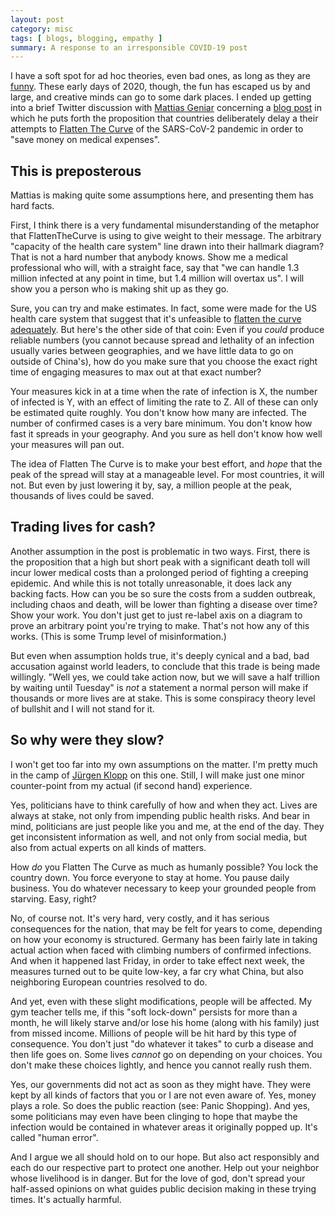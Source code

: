 ```yaml
---
layout: post
category: misc
tags: [ blogs, blogging, empathy ]
summary: A response to an irresponsible COVID-19 post
---
```


I have a soft spot for ad hoc theories, even bad ones, as long as they are
[funny](https://bahfest.com/). These early days of 2020, though, the fun has
escaped us by and large, and creative minds can go to some dark places.
I ended up getting into a brief Twitter discussion with [Mattias
Geniar](https://twitter.com/mattiasgeniar) concerning a [blog
post](https://ma.ttias.be/government-act-corona-covid-19/) in which he puts
forth the proposition that countries deliberately delay a their attempts to
[Flatten The Curve](https://www.flattenthecurve.com/) of the SARS-CoV-2
pandemic in order to "save money on medical expenses".

## This is preposterous

Mattias is making quite some assumptions here, and presenting them has hard
facts.

First, I think there is a very fundamental misunderstanding of the metaphor
that FlattenTheCurve is using to give weight to their message. The arbitrary
"capacity of the health care system" line drawn into their hallmark diagram?
That is not a hard number that anybody knows. Show me a medical professional
who will, with a straight face, say that "we can handle 1.3 million infected
at any point in time, but 1.4 million will overtax us". I will show you a
person who is making shit up as they go.

Sure, you can try and make estimates. In fact, some were made for the US
health care system that suggest that it's unfeasible to [flatten the curve
adequately](https://medium.com/@joschabach/flattening-the-curve-is-a-deadly-delusion-eea324fe9727).
But here's the other side of that coin: Even if you *could* produce reliable
numbers (you cannot because spread and lethality of an infection usually
varies between geographies, and we have little data to go on outside of
China's), how do you make sure that you choose the exact right time of engaging
measures to max out at that exact number?

Your measures kick in at a time when the rate of infection is X, the number of
infected is Y, with an effect of limiting the rate to Z. All of these can only
be estimated quite roughly. You don't know how many are infected. The number of
confirmed cases is a very bare minimum. You don't know how fast it spreads in
your geography. And you sure as hell don't know how well your measures will pan
out.

The idea of Flatten The Curve is to make your best effort, and *hope* that the
peak of the spread will stay at a manageable level. For most countries, it will
not. But even by just lowering it by, say, a million people at the peak,
thousands of lives could be saved.

## Trading lives for cash?

Another assumption in the post is problematic in two ways. First, there is the
proposition that a high but short peak with a significant death toll will incur
lower medical costs than a prolonged period of fighting a creeping epidemic.
And while this is not totally unreasonable, it does lack any backing facts.
How can you be so sure the costs from a sudden outbreak, including chaos and
death, will be lower than fighting a disease over time? Show your work.
You don't just get to just re-label axis on a diagram to prove an arbitrary
point you're trying to make. That's not how any of this works. (This is some
Trump level of misinformation.)

But even when assumption holds true, it's deeply cynical and a
bad, bad accusation against world leaders, to conclude that this trade is
being made willingly. "Well yes, we could take action now, but we will save
a half trillion by waiting until Tuesday" is *not* a statement a normal person
will make if thousands or more lives are at stake. This is some conspiracy
theory level of bullshit and I will not stand for it.

## So why were they slow?

I won't get too far into my own assumptions on the matter. I'm pretty much in
the camp of [Jürgen Klopp](https://twitter.com/EuropeanUnionC/status/1236236262325080064)
on this one. Still, I will make just one minor counter-point from my actual
(if second hand) experience.

Yes, politicians have to think carefully of how and when they act. Lives are
always at stake, not only from impending public health risks. And bear in mind,
politicians are just people like you and me, at the end of the day. They get
inconsistent information as well, and not only from social media, but also from
actual experts on all kinds of matters.

How *do* you Flatten The Curve as much as humanly possible? You lock the
country down. You force everyone to stay at home. You pause daily business.
You do whatever necessary to keep your grounded people from starving. Easy,
right?

No, of course not. It's very hard, very costly, and it has serious consequences
for the nation, that may be felt for years to come, depending on how your
economy is structured. Germany has been fairly late in taking actual action
when faced with climbing numbers of confirmed infections. And when it happened
last Friday, in order to take effect next week, the measures turned out to be
quite low-key, a far cry what China, but also neighboring European countries
resolved to do.

And yet, even with these slight modifications, people will be affected. My
gym teacher tells me, if this "soft lock-down" persists for more than a month,
he will likely starve and/or lose his home (along with his family) just from
missed income. Millions of people will be hit hard by this type of consequence.
You don't just "do whatever it takes" to curb a disease and then life goes on.
Some lives *cannot* go on depending on your choices. You don't make these
choices lightly, and hence you cannot really rush them.

Yes, our governments did not act as soon as they might have. They were kept
by all kinds of factors that you or I are not even aware of. Yes, money plays
a role. So does the public reaction (see: Panic Shopping). And yes, some
politicians may even have been clinging to hope that maybe the infection would
be contained in whatever areas it originally popped up. It's called "human
error".

And I argue we all should hold on to our hope. But also act responsibly and each
do our respective part to protect one another. Help out your neighbor whose
livelihood is in danger. But for the love of god, don't spread your half-assed
opinions on what guides public decision making in these trying times.
It's actually harmful.
